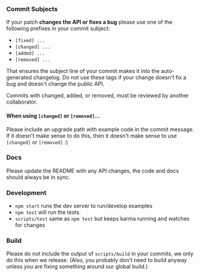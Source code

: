 ### Commit Subjects

If your patch **changes the API or fixes a bug** please use one of the
following prefixes in your commit subject:

-   `[fixed] ...`
-   `[changed] ...`
-   `[added] ...`
-   `[removed] ...`

That ensures the subject line of your commit makes it into the
auto-generated changelog. Do not use these tags if your change doesn't
fix a bug and doesn't change the public API.

Commits with changed, added, or removed, must be reviewed by another
collaborator.

#### When using `[changed]` or `[removed]`...

Please include an upgrade path with example code in the commit message.
If it doesn't make sense to do this, then it doesn't make sense to use
`[changed]` or `[removed]` :)

### Docs

Please update the README with any API changes, the code and docs should
always be in sync.

### Development

-   `npm start` runs the dev server to run/develop examples
-   `npm test` will run the tests.
-   `scripts/test` same as `npm test` but keeps karma running and watches
    for changes

### Build

Please do not include the output of `scripts/build` in your commits, we
only do this when we release. (Also, you probably don't need to build
anyway unless you are fixing something around our global build.)
